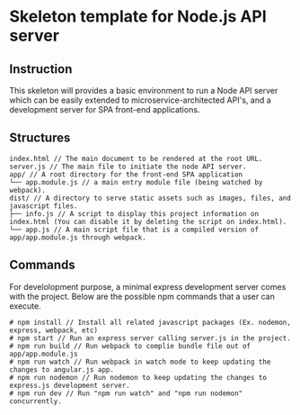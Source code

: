 # Skeleton template for Node.js API server

## Instruction
This skeleton will provides a basic environment to run a Node API server which can be easily extended to microservice-architected API's,
and a development server for SPA front-end applications.

## Structures
```
index.html // The main document to be rendered at the root URL.
server.js // The main file to initiate the node API server.
app/ // A root directory for the front-end SPA application
└── app.module.js // a main entry module file (being watched by webpack).
dist/ // A directory to serve static assets such as images, files, and javascript files.
├── info.js // A script to display this project information on index.html (You can disable it by deleting the script on index.html).
└──	app.js // A main script file that is a compiled version of app/app.module.js through webpack. 
```

## Commands
For develolopment purpose, a minimal express development server comes with the project. Below are the possible npm commands that a user can execute.
```
# npm install // Install all related javascript packages (Ex. nodemon, express, webpack, etc)
# npm start // Run an express server calling server.js in the project.
# npm run build // Run webpack to complie bundle file out of app/app.module.js
# npm run watch // Run webpack in watch mode to keep updating the changes to angular.js app.
# npm run nodemon // Run nodemon to keep updating the changes to express.js development server.
# npm run dev // Run "npm run watch" and "npm run nodemon" concurrently.
```
